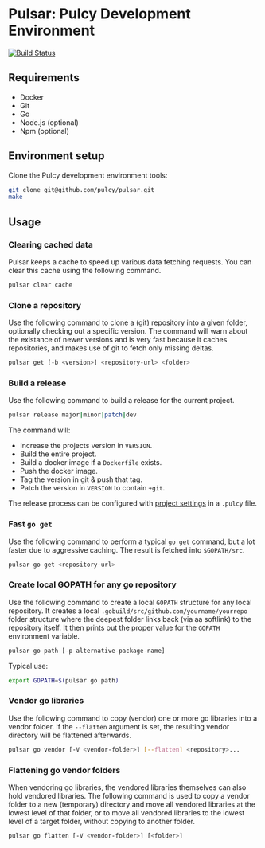 # Pulsar: Pulcy Development Environment

[![Build Status](https://travis-ci.org/pulcy/pulsar.svg?branch=master)](https://travis-ci.org/pulcy/pulsar)

## Requirements

* Docker
* Git
* Go
* Node.js (optional)
* Npm (optional)

## Environment setup

Clone the Pulcy development environment tools:

```bash
git clone git@github.com/pulcy/pulsar.git
make
```

## Usage

### Clearing cached data

Pulsar keeps a cache to speed up various data fetching requests.
You can clear this cache using the following command.

```bash
pulsar clear cache
```

### Clone a repository

Use the following command to clone a (git) repository into a given folder,
optionally checking out a specific version.
The command will warn about the existance of newer versions and is very fast
because it caches repositories, and makes
use of git to fetch only missing deltas.

```bash
pulsar get [-b <version>] <repository-url> <folder>
```

### Build a release

Use the following command to build a release for the current project.

```bash
pulsar release major|minor|patch|dev
```

The command will:

* Increase the projects version in `VERSION`.
* Build the entire project.
* Build a docker image if a `Dockerfile` exists.
* Push the docker image.
* Tag the version in git & push that tag.
* Patch the version in `VERSION` to contain `+git`.

The release process can be configured with [project settings](./docs/project_settings.md) in a `.pulcy` file.

### Fast `go get`  

Use the following command to perform a typical `go get` command, but a lot faster due to aggressive caching.
The result is fetched into `$GOPATH/src`.

```bash
pulsar go get <repository-url>
```

### Create local GOPATH for any go repository

Use the following command to create a local `GOPATH` structure for any local repository.
It creates a local `.gobuild/src/github.com/yourname/yourrepo` folder structure where the deepest folder
links back (via aa softlink) to the repository itself.
It then prints out the proper value for the `GOPATH` environment variable.

```bash
pulsar go path [-p alternative-package-name]
```

Typical use:

```bash
export GOPATH=$(pulsar go path)
```

### Vendor go libraries

Use the following command to copy (vendor) one or more go libraries into a vendor folder.
If the `--flatten` argument is set, the resulting vendor directory will
be flattened afterwards.

```bash
pulsar go vendor [-V <vendor-folder>] [--flatten] <repository>...
```

### Flattening go vendor folders  

When vendoring go libraries, the vendored libraries themselves can also hold vendored libraries.
The following command is used to copy a vendor folder to a new (temporary)
directory and move all vendored libraries at the lowest level of that folder,
or to move all vendored libraries to the lowest level of a target folder, without copying to another folder.

```bash
pulsar go flatten [-V <vendor-folder>] [<folder>]
```
